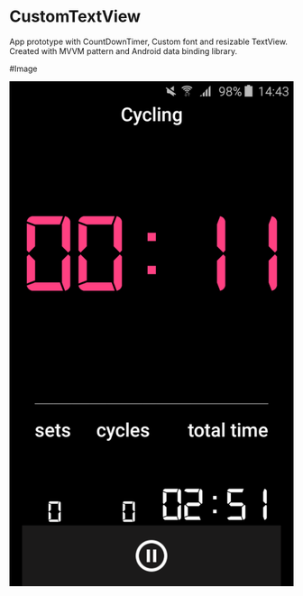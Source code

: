# CustomTextView

App prototype with CountDownTimer, Custom font and resizable TextView.
Created with MVVM pattern and Android data binding library.

#Image


![image](https://github.com/Vladus177/CustomTextView/blob/master/customview.png?raw=true)

